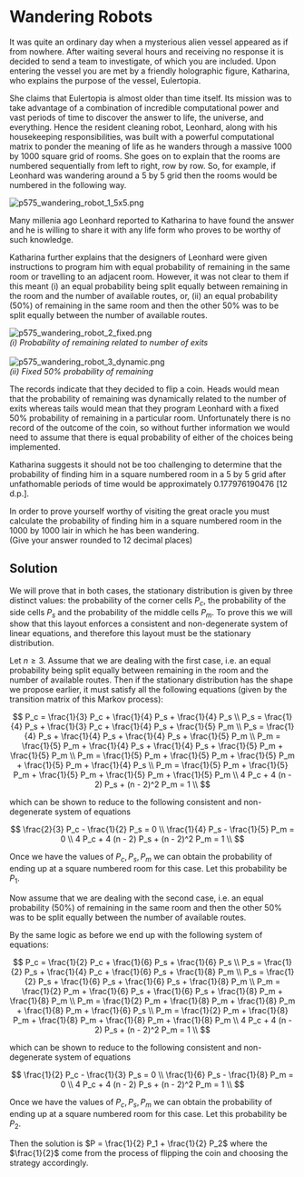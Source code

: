 # Wandering Robots

It was quite an ordinary day when a mysterious alien vessel appeared as if from nowhere. After waiting several hours and receiving no response it is decided to send a team to investigate, of which you are included. Upon entering the vessel you are met by a friendly holographic figure, Katharina, who explains the purpose of the vessel, Eulertopia.

She claims that Eulertopia is almost older than time itself. Its mission was to take advantage of a combination of incredible computational power and vast periods of time to discover the answer to life, the universe, and everything. Hence the resident cleaning robot, Leonhard, along with his housekeeping responsibilities, was built with a powerful computational matrix to ponder the meaning of life as he wanders through a massive 1000 by 1000 square grid of rooms. She goes on to explain that the rooms are numbered sequentially from left to right, row by row. So, for example, if Leonhard was wandering around a 5 by 5 grid then the rooms would be numbered in the following way.

<div class="center">
<img src="https://projecteuler.net/project/images/p575_wandering_robot_1_5x5.png" alt="p575_wandering_robot_1_5x5.png" />
</div>

Many millenia ago Leonhard reported to Katharina to have found the answer and he is willing to share it with any life form who proves to be worthy of such knowledge.

Katharina further explains that the designers of Leonhard were given instructions to program him with equal probability of remaining in the same room or travelling to an adjacent room. However, it was not clear to them if this meant (i) an equal probability being split equally between remaining in the room and the number of available routes, or, (ii) an equal probability (50%) of remaining in the same room and then the other 50% was to be split equally between the number of available routes.

<div class="center">
<img src="https://projecteuler.net/project/images/p575_wandering_robot_2_fixed.png" alt="p575_wandering_robot_2_fixed.png" /><br />
<div style="font-style:italic;">(i) Probability of remaining related to number of exits</div>
<br />
<img src="https://projecteuler.net/project/images/p575_wandering_robot_3_dynamic.png" alt="p575_wandering_robot_3_dynamic.png" /><br />
<div style="font-style:italic;">(ii) Fixed 50% probability of remaining</div>
</div>

The records indicate that they decided to flip a coin. Heads would mean that the probability of remaining was dynamically related to the number of exits whereas tails would mean that they program Leonhard with a fixed 50% probability of remaining in a particular room. Unfortunately there is no record of the outcome of the coin, so without further information we would need to assume that there is equal probability of either of the choices being implemented.

Katharina suggests it should not be too challenging to determine that the probability of finding him in a square numbered room in a 5 by 5 grid after unfathomable periods of time would be approximately 0.177976190476 [12 d.p.].

In order to prove yourself worthy of visiting the great oracle you must calculate the probability of finding him in a square numbered room in the 1000 by 1000 lair in which he has been wandering.<br />
(Give your answer rounded to 12 decimal places)

## Solution

We will prove that in both cases, the stationary distribution is given by three distinct values: the probability of the corner cells $P_c$, the probability of the side cells $P_s$ and the probability of the middle cells $P_m$. To prove this we will show that this layout enforces a consistent and non-degenerate system of linear equations, and therefore this layout must be the stationary distribution.

Let $n \geq 3$. Assume that we are dealing with the first case, i.e. an equal probability being split equally between remaining in the room and the number of available routes. Then if the stationary distribution has the shape we propose earlier, it must satisfy all the following equations (given by the transition matrix of this Markov process):

$$
P_c = \frac{1}{3} P_c + \frac{1}{4} P_s + \frac{1}{4} P_s \\
P_s = \frac{1}{4} P_s + \frac{1}{3} P_c + \frac{1}{4} P_s + \frac{1}{5} P_m \\
P_s = \frac{1}{4} P_s + \frac{1}{4} P_s + \frac{1}{4} P_s + \frac{1}{5} P_m \\
P_m = \frac{1}{5} P_m + \frac{1}{4} P_s + \frac{1}{4} P_s + \frac{1}{5} P_m + \frac{1}{5} P_m \\
P_m = \frac{1}{5} P_m + \frac{1}{5} P_m + \frac{1}{5} P_m + \frac{1}{5} P_m + \frac{1}{4} P_s \\
P_m = \frac{1}{5} P_m + \frac{1}{5} P_m + \frac{1}{5} P_m + \frac{1}{5} P_m + \frac{1}{5} P_m \\
4 P_c + 4 (n - 2) P_s + (n - 2)^2 P_m = 1 \\
$$

which can be shown to reduce to the following consistent and non-degenerate system of equations

$$
\frac{2}{3} P_c - \frac{1}{2} P_s = 0 \\
\frac{1}{4} P_s - \frac{1}{5} P_m = 0 \\
4 P_c + 4 (n - 2) P_s + (n - 2)^2 P_m = 1 \\
$$

Once we have the values of $P_c, P_s, P_m$ we can obtain the probability of ending up at a square numbered room for this case. Let this probability be $P_1$.

Now assume that we are dealing with the second case, i.e. an equal probability (50%) of remaining in the same room and then the other 50% was to be split equally between the number of available routes.

By the same logic as before we end up with the following system of equations:

$$
P_c = \frac{1}{2} P_c + \frac{1}{6} P_s + \frac{1}{6} P_s \\
P_s = \frac{1}{2} P_s + \frac{1}{4} P_c + \frac{1}{6} P_s + \frac{1}{8} P_m \\
P_s = \frac{1}{2} P_s + \frac{1}{6} P_s + \frac{1}{6} P_s + \frac{1}{8} P_m \\
P_m = \frac{1}{2} P_m + \frac{1}{6} P_s + \frac{1}{6} P_s + \frac{1}{8} P_m + \frac{1}{8} P_m \\
P_m = \frac{1}{2} P_m + \frac{1}{8} P_m + \frac{1}{8} P_m + \frac{1}{8} P_m + \frac{1}{6} P_s \\
P_m = \frac{1}{2} P_m + \frac{1}{8} P_m + \frac{1}{8} P_m + \frac{1}{8} P_m + \frac{1}{8} P_m \\
4 P_c + 4 (n - 2) P_s + (n - 2)^2 P_m = 1 \\
$$

which can be shown to reduce to the following consistent and non-degenerate system of equations

$$
\frac{1}{2} P_c - \frac{1}{3} P_s = 0 \\
\frac{1}{6} P_s - \frac{1}{8} P_m = 0 \\
4 P_c + 4 (n - 2) P_s + (n - 2)^2 P_m = 1 \\
$$

Once we have the values of $P_c, P_s, P_m$ we can obtain the probability of ending up at a square numbered room for this case. Let this probability be $P_2$.

Then the solution is $P = \frac{1}{2} P_1 + \frac{1}{2} P_2$ where the $\frac{1}{2}$ come from the process of flipping the coin and choosing the strategy accordingly.